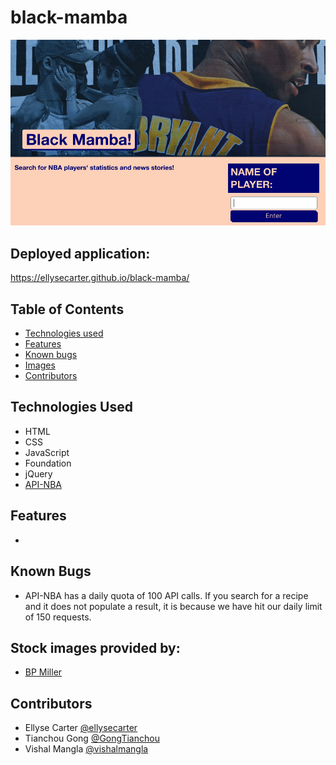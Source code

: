 # black-mamba

![screenshot](assets/images/screenshot2.png)

## Deployed application:
https://ellysecarter.github.io/black-mamba/

## Table of Contents
* [Technologies used](#technologies-used)
* [Features](#features)
* [Known bugs](#known-bugs)
* [Images](#stock-images-provided-by)
* [Contributors](#contributors)


## Technologies Used
* HTML
* CSS
* JavaScript
* Foundation
* jQuery
* [API-NBA](https://api-sports.io/documentation/nba/v2)


## Features
* 

## Known Bugs
* API-NBA has a daily quota of 100 API calls. If you search for a recipe and it does not populate a result, it is because we have hit our daily limit of 150 requests. 


## Stock images provided by:
* [BP Miller](https://unsplash.com/photos/jshW04uzun8)



## Contributors
* Ellyse Carter [@ellysecarter](https://github.com/ellysecarter)
* Tianchou Gong [@GongTianchou](https://github.com/GongTianchou) 
* Vishal Mangla [@vishalmangla](https://github.com/vishalmangla) 
